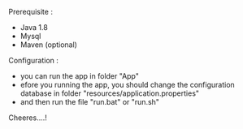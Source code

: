 Prerequisite : 
	<ul>
		<li>Java 1.8</li>
		<li>Mysql</li>
		<li>Maven (optional)</li>
	</ul>
Configuration : 
	<ul>
		<li>you can run the app in folder "App"</li>
		<li> efore you running the app, you should change the configuration database in folder "resources/application.properties"</li>
		<li>and then run the file "run.bat" or "run.sh"</li>
	</ul>
Cheeres....!	
	
